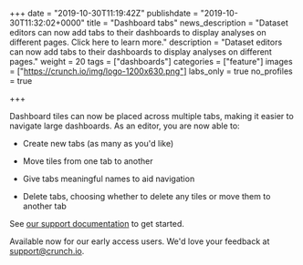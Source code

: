 +++
date = "2019-10-30T11:19:42Z"
publishdate = "2019-10-30T11:32:02+0000"
title = "Dashboard tabs"
news_description = "Dataset editors can now add tabs to their dashboards to display analyses on different pages. Click here to learn more."
description = "Dataset editors can now add tabs to their dashboards to display analyses on different pages."
weight = 20
tags = ["dashboards"]
categories = ["feature"]
images = ["https://crunch.io/img/logo-1200x630.png"]
labs_only = true
no_profiles = true

+++

Dashboard tiles can now be placed across multiple tabs, making it easier to navigate large dashboards. As an editor, you are now able to:

* Create new tabs (as many as you'd like)

* Move tiles from one tab to another

* Give tabs meaningful names to aid navigation

* Delete tabs, choosing whether to delete any tiles or move them to another tab

See [our support documentation](http://support.crunch.io/articles/TjK4EoLc/How-do-add-tabs-to-a-dashboard) to get started.

Available now for our early access users. We'd love your feedback at support@crunch.io.
